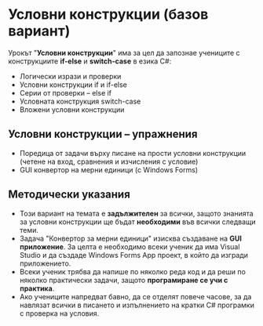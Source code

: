 # Условни конструкции (базов вариант)

Урокът "**Условни конструкции**" има за цел да запознае учениците с конструкциите **if-else** и **switch-case** в езика C#:
 - Логически изрази и проверки
 - Условни конструкции if и if-else
 - Серии от проверки – else if
 - Условната конструкция switch-case
 - Вложени условни конструкции

## Условни конструкции – упражнения
  - Поредица от задачи върху писане на прости условни конструкции (четене на вход, сравнения и изчисления с условие)
  - GUI конвертор на мерни единици (с Windows Forms)

## Методически указания
  - Този вариант на темата е **задължителен** за всички, защото знанията за условни конструкции ще бъдат **необходими** във всички следващи теми.
  - Задача "Конвертор за мерни единици" изисква създаване на **GUI приложение**. За целта е необходимо всеки ученик да има Visual Studio и да създаде Windows Forms App проект, в който да изгради приложението.
  - Всеки ученик трябва да напише по няколко реда код и да реши по няколко практически задачи, защото **програмиране сe учи с практика**.
  - Ако учениците напредват бавно, да се отделят повече часове, за да навлязат всички в писането и изпълнението на кратки C# програмки с проверка на условия.
